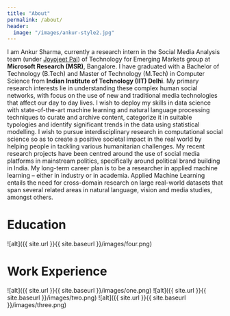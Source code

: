 ```yaml
---
title: "About"
permalink: /about/
header:
  image: "/images/ankur-style2.jpg"
---
```


I am Ankur Sharma, currently a research intern in the Social Media Analysis team (under [Joyojeet Pal](http://joyojeet.people.si.umich.edu/)) of Technology for Emerging Markets group at **Microsoft Research (MSR)**, Bangalore. I have graduated with a Bachelor of Technology (B.Tech) and Master of Technology (M.Tech) in Computer Science from **Indian Institute of Technology (IIT) Delhi**. My primary research interests lie in understanding these complex human social networks, with focus on the use of new and traditional media technologies that affect our day to day lives. I wish to deploy my skills in data science with state-of-the-art machine learning and natural language processing techniques to curate and archive content, categorize it in suitable typologies and identify significant trends in the data using statistical modelling. I wish to pursue interdisciplinary research in computational social science so as to create a positive societal impact in the real world by helping people in tackling various humanitarian challenges. My recent research projects have been centred around the use of social media platforms in mainstream politics, specifically around political brand building in India. My long-term career plan is to be a researcher in applied machine learning – either in industry or in academia. Applied Machine Learning entails the need for cross-domain research on large real-world datasets that span several related areas in natural language, vision and media studies, amongst others.

# Education
![alt]({{ site.url }}{{ site.baseurl }}/images/four.png)

# Work Experience
![alt]({{ site.url }}{{ site.baseurl }}/images/one.png)
![alt]({{ site.url }}{{ site.baseurl }}/images/two.png)
![alt]({{ site.url }}{{ site.baseurl }}/images/three.png)